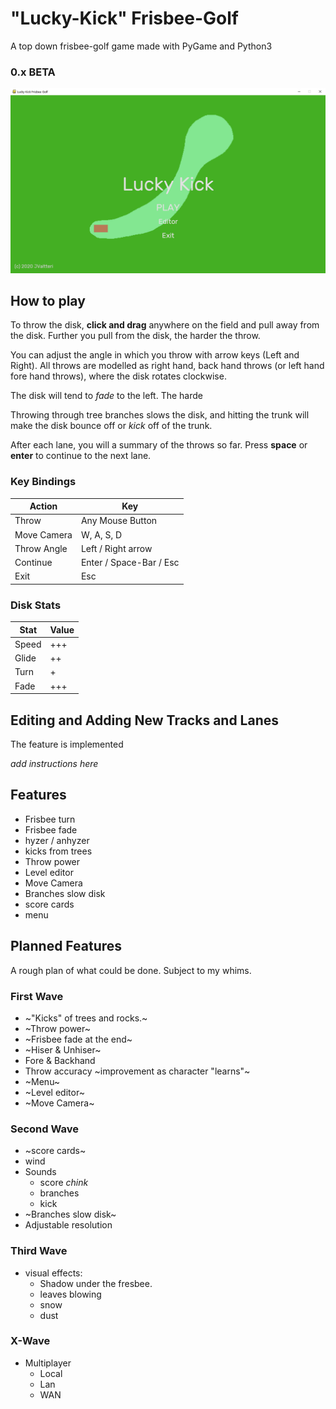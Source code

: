 # "Lucky-Kick" Frisbee-Golf
A top down frisbee-golf game made with PyGame and Python3

### 0.x BETA ###

![screenshot](/screenshots/main_menu.png)

## How to play ##

To throw the disk, **click and drag** anywhere on the field and pull away from the disk. Further you pull from the disk, the harder the throw.

You can adjust the angle in which you throw with arrow keys (Left and Right). All throws are modelled as right hand, back hand throws (or left hand fore hand throws), where the disk rotates clockwise.

The disk will tend to *fade* to the left. The harde

Throwing through tree branches slows the disk, and hitting the trunk will make the disk bounce off or *kick* off of the trunk.

After each lane, you will a summary of the throws so far. Press **space** or **enter** to continue to the next lane.

### Key Bindings ###

| Action       | Key                     |
| ------------ | ----------------------- |
| Throw        | Any Mouse Button        |
| Move Camera  | W, A, S, D              |
| Throw Angle  | Left / Right arrow      |
| Continue     | Enter / Space-Bar / Esc |
| Exit         | Esc                     |

### Disk Stats ###

| Stat  | Value |
| ----- | ----- |
| Speed | +++   |
| Glide | ++    |
| Turn  | +     |
| Fade  | +++   |

## Editing and Adding New Tracks and Lanes

The feature is implemented

*add instructions here*

## Features
- Frisbee turn
- Frisbee fade
- hyzer / anhyzer
- kicks from trees
- Throw power
- Level editor
- Move Camera
- Branches slow disk
- score cards
- menu

## Planned Features ##

A rough plan of what could be done.
Subject to my whims.

### First Wave ###
- ~"Kicks" of trees and rocks.~
- ~Throw power~
- ~Frisbee fade at the end~
- ~Hiser & Unhiser~
- Fore & Backhand
- Throw accuracy ~improvement as character "learns"~
- ~Menu~
- ~Level editor~
- ~Move Camera~

### Second Wave ###
- ~score cards~
- wind
- Sounds
  - score *chink*
  - branches
  - kick
- ~Branches slow disk~
- Adjustable resolution

### Third Wave ###
- visual effects:
  - Shadow under the fresbee.
  - leaves blowing
  - snow
  - dust

### X-Wave ###
- Multiplayer
  - Local
  - Lan
  - WAN
